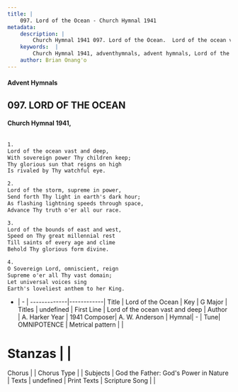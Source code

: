 ```yaml
---
title: |
    097. Lord of the Ocean - Church Hymnal 1941
metadata:
    description: |
        Church Hymnal 1941 097. Lord of the Ocean.  Lord of the ocean vast and deep,  With sovereign power Thy children keep;  Thy glorious sun that reigns on high  Is rivaled by Thy watchful eye.  
    keywords:  |
        Church Hymnal 1941, adventhymnals, advent hymnals, Lord of the Ocean, Lord of the ocean vast and deep. 
    author: Brian Onang'o
---
```


#### Advent Hymnals
## 097. LORD OF THE OCEAN
####  Church Hymnal 1941,

```txt

1.
Lord of the ocean vast and deep, 
With sovereign power Thy children keep; 
Thy glorious sun that reigns on high 
Is rivaled by Thy watchful eye. 

2.
Lord of the storm, supreme in power, 
Send forth Thy light in earth's dark hour; 
As flashing lightning speeds through space, 
Advance Thy truth o'er all our race. 

3.
Lord of the bounds of east and west, 
Speed on Thy great millennial rest 
Till saints of every age and clime 
Behold Thy glorious form divine. 

4.
O Sovereign Lord, omniscient, reign 
Supreme o'er all Thy vast domain; 
Let universal voices sing 
Earth's loveliest anthem to her King.


```

- |   -  |
-------------|------------|
Title | Lord of the Ocean |
Key | G Major |
Titles | undefined |
First Line | Lord of the ocean vast and deep |
Author | A. Harker
Year | 1941
Composer| A. W. Anderson |
Hymnal|  - |
Tune| OMNIPOTENCE |
Metrical pattern | |
# Stanzas |  |
Chorus |  |
Chorus Type |  |
Subjects | God the Father: God's Power in Nature |
Texts | undefined |
Print Texts | 
Scripture Song |  |
    

